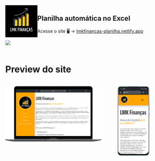 <img src="img/main/LMK logo.png" width=20% align="left">

## Planilha automática no Excel

<p>Acesse o site 🖥 -> <a href="https://lmkfinancas-planilha.netlify.app">lmkfinancas-planilha.netlify.app</a> </p>
<a href="https://www.instagram.com/lmkfinancas/" target="_blank"><img src="https://img.shields.io/badge/Instagram-E4405F?style=for-the-badge&logo=instagram&logoColor=white"></a>

<br>
<br>

<h1>Preview do site</h1>
<br>
<div align="center">
 <img src="lmk celular.png" width=20%>
 <img src="lmk pc.png" width=60% align="left">
</div>
